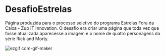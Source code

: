 # DesafioEstrelas

Página produzida para o processo seletivo do programa Estrelas Fora da Caixa - Zup IT Innovation. O desafio era criar uma página que toda vez que fosse atualizada aparecesse a imagem e o nome de quatro personagens da série Rick and Morty. 

![ezgif com-gif-maker](https://user-images.githubusercontent.com/82004716/122127187-338f7800-ce09-11eb-9812-a5b3c2dc14d9.gif)


